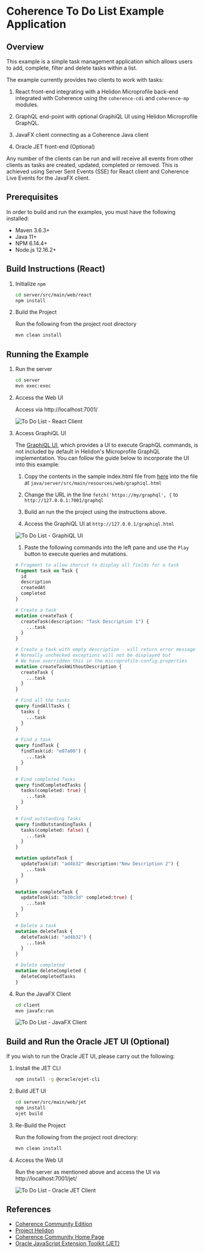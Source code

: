# Coherence To Do List Example Application

## Overview

This example is a simple task management application which allows users to add, complete,
filter and delete tasks within a list.

The example currently provides two clients to work with tasks:

1. React front-end integrating with a Helidon Microprofile back-end integrated 
   with Coherence using the `coherence-cdi` and `coherence-mp` modules.

1. GraphQL end-point with optional GraphiQL UI using Helidon Microprofile GraphQL.

1. JavaFX client connecting as a Coherence Java client 

1. Oracle JET front-end (Optional)

Any number of the clients can be run and will receive all events from other clients as
tasks are created, updated, completed or removed. This is achieved using Server Sent Events 
(SSE) for React client and Coherence Live Events for the JavaFX client.

## Prerequisites

In order to build and run the examples, you must have the following installed:

* Maven 3.6.3+
* Java 11+
* NPM 6.14.4+
* Node.js 12.16.2+

## Build Instructions (React)

1. Initialize `npm`

    ```bash
    cd server/src/main/web/react
    npm install   
    ```           

1. Build the Project

    Run the following from the project root directory

    ```bash
    mvn clean install
    ```       

## Running the Example

1. Run the server

    ```bash  
    cd server
    mvn exec:exec
    ```            
   
1. Access the Web UI
  
   Access via http://localhost:7001/
   
   ![To Do List - React Client](../assets/react-client.png)
   
1. Access GraphiQL UI

   The [GraphiQL UI](https://github.com/graphql/graphiql), which provides a UI to execute GraphQL commands, is not included by default in Helidon's Microprofile GraphQL 
   implementation. You can follow the guide below to incorporate the UI into this example:

    1. Copy the contents in the sample index.html file from [here](https://github.com/graphql/graphiql/blob/main/packages/graphiql/README.md)
       into the file at `java/server/src/main/resources/web/graphiql.html`

    1. Change the URL in the line `fetch('https://my/graphql', {` to `http://127.0.0.1:7001/graphql`

    1. Build an run the the project using the instructions above.

    1. Access the GraphiQL UI at `http://127.0.0.1/graphiql.html`

    ![To Do List - GraphiQL UI](../assets/graphiql-ui.png)

    1. Paste the following commands into the left pane and use the `Play` button to execute queries and mutations.

    ```graphql
    # Fragment to allow shorcut to display all fields for a task
    fragment task on Task {
      id
      description
      createdAt
      completed
    }

    # Create a task
    mutation createTask {
      createTask(description: "Task Description 1") {
        ...task
      }
    }

    # Create a task with empty description - will return error message
    # Normally unchecked exceptions will not be displayed but
    # We have overridden this in the microprofile-config.properties
    mutation createTaskWithoutDescription {
      createTask {
        ...task
      }
    }

    # Find all the tasks
    query findAllTasks {
      tasks {
        ...task
      }
    }

    # Find a task
    query findTask {
      findTask(id: "e07a00") {
        ...task
      }
    }

    # Find completed Tasks
    query findCompletedTasks {
      tasks(completed: true) {
        ...task
      }
    }

    # Find outstanding Tasks
    query findOutstandingTasks {
      tasks(completed: false) {
        ...task
      }
    }

    mutation updateTask {
      updateTask(id: "ad4b32" description:"New Description 2") {
        ...task
      }
    }

    mutation completeTask {
      updateTask(id: "b30c3d" completed:true) {
        ...task
      }
    }

    # Delete a task
    mutation deleteTask {
      deleteTask(id: "ad4b32") {
        ...task
      }
    }

    # Delete completed
    mutation deleteCompleted {
      deleteCompletedTasks
    }
    ```

1. Run the JavaFX Client

    ```bash  
    cd client
    mvn javafx:run
    ```  
        
    ![To Do List - JavaFX Client](../assets/javafx-client.png)

## Build and Run the Oracle JET UI (Optional)

If you wish to run the Oracle JET UI, please carry out the following:

1. Install the JET CLI

    ```bash
    npm install -g @oracle/ojet-cli
    ```   
   
1. Build JET UI
   
    ```bash
    cd server/src/main/web/jet
    npm install
    ojet build
    ```
            
1. Re-Build the Project

    Run the following from the project root directory:

    ```bash
    mvn clean install
    ```          

1. Access the Web UI

   Run the server as mentioned above and access the UI via http://localhost:7001/jet/   
   
   ![To Do List - Oracle JET Client](../assets/jet-client.png)
    
## References

* [Coherence Community Edition](https://github.com/oracle/coherence)
* [Project Helidon](https://helidon.io/)
* [Coherence Community Home Page](https://coherence.community/)
* [Oracle JavaScript Extension Toolkit (JET)](https://www.oracle.com/webfolder/technetwork/jet/index.html)



